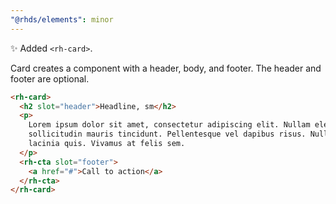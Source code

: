 ```yaml
---
"@rhds/elements": minor
---
```


✨ Added `<rh-card>`.

Card creates a component with a header, body, and footer. The header and footer are optional.

```html
<rh-card>
  <h2 slot="header">Headline, sm</h2>
  <p>
    Lorem ipsum dolor sit amet, consectetur adipiscing elit. Nullam eleifend elit sed est egestas, a
    sollicitudin mauris tincidunt. Pellentesque vel dapibus risus. Nullam aliquam felis orci, eget cursus mi
    lacinia quis. Vivamus at felis sem.
  </p>
  <rh-cta slot="footer">
    <a href="#">Call to action</a>
  </rh-cta>
</rh-card>
```
